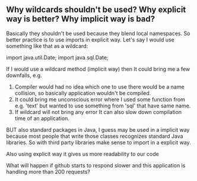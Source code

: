 ## Why wildcards shouldn't be used? Why explicit way is better? Why implicit way is bad?

Basically they shouldn't be used because they blend local namespaces. So better practice is to use imports in explicit way.
Let's say I would use something like that as a wildcard:

import java.util.Date;
import java.sql.Date;

If I would use a wildcard method (implicit way) then It could bring me a few downfalls, e.g.
1. Compiler would had no idea which one to use there would be a name collision, so basically application wouldn't be compiled.
2. It could bring me unconscious error where I used some function from e.g. 'text' but wanted to use something from 'sql' that have same name.
3. If wildcard will not bring any error It can also slow down compilation time of an application.

BUT also standard packages in Java, I guess may be used in a implicit way because most people that write those classes recognizes standard Java libraries.
So with third party libraries make sense to import in a explicit way.

Also using explicit way it gives us more readability to our code

What will happen if github starts to respond slower and this application is handling more than 200 requests?



